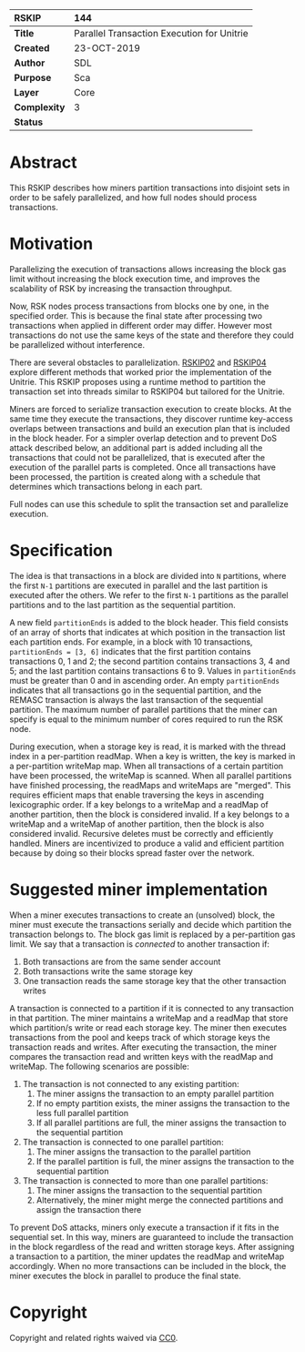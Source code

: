
|RSKIP          |144           |
| :------------ |:-------------|
|**Title**      |Parallel Transaction Execution for Unitrie |
|**Created**    |23-OCT-2019 |
|**Author**     |SDL |
|**Purpose**    |Sca |
|**Layer**      |Core |
|**Complexity** |3 |
|**Status**     | |

# Abstract

This RSKIP describes how miners partition transactions into disjoint sets in order to be safely parallelized, and how full nodes should process transactions.

# Motivation

Parallelizing the execution of transactions allows increasing the block gas limit without increasing the block execution time, and improves the scalability of RSK by increasing the transaction throughput.

Now, RSK nodes process transactions from blocks one by one, in the specified order. This is because the final state after processing two transactions when applied in different order may differ. However most transactions do not use the same keys of the state and therefore they could be parallelized without interference.

There are several obstacles to parallelization. [RSKIP02](RSKIP02) and [RSKIP04](RSKIP04) explore different methods that worked prior the implementation of the Unitrie. This RSKIP proposes using a runtime method to partition the transaction set into threads similar to RSKIP04 but tailored for the Unitrie.

Miners are forced to serialize transaction execution to create blocks. At the same time they execute the transactions, they discover runtime key-access overlaps between transactions and build an execution plan that is included in the block header. For a simpler overlap detection and to prevent DoS attack described below, an additional part is added including all the transactions that could not be parallelized, that is executed after the execution of the parallel parts is completed. Once all transactions have been processed, the partition is created along with a schedule that determines which transactions belong in each part.

Full nodes can use this schedule to split the transaction set and parallelize execution.

# Specification

The idea is that transactions in a block are divided into ``N`` partitions, where the first ``N-1`` partitions are executed in parallel and the last partition is executed after the others. We refer to the first ``N-1`` partitions as the parallel partitions and to the last partition as the sequential partition.

A new field ``partitionEnds`` is added to the block header. This field consists of an array of shorts that indicates at which position in the transaction list each partition ends. For example, in a block with 10 transactions, ``partitionEnds = [3, 6]`` indicates that the first partition contains transactions 0, 1 and 2; the second partition contains transactions 3, 4 and 5; and the last partition contains transactions 6 to 9. Values in ``partitionEnds`` must be greater than 0 and in ascending order. An empty ``partitionEnds`` indicates that all transactions go in the sequential partition, and the REMASC transaction is always the last transaction of the sequential partition. The maximum number of parallel partitions that the miner can specify is equal to the minimum number of cores required to run the RSK node.

During execution, when a storage key is read, it is marked with the thread index in a per-partition readMap. When a key is written, the key is marked in a per-partition writeMap map. When all transactions of a certain partition have been processed, the writeMap is scanned. When all parallel partitions have finished processing, the readMaps and writeMaps are "merged". This requires efficient maps that enable traversing the keys in ascending lexicographic order. If a key belongs to a writeMap and a readMap of another partition, then the block is considered invalid. If a key belongs to a writeMap and a writeMap of another partition, then the block is also considered invalid. Recursive deletes must be correctly and efficiently handled. Miners are incentivized to produce a valid and efficient partition because by doing so their blocks spread faster over the network.

# Suggested miner implementation

When a miner executes transactions to create an (unsolved) block, the miner must execute the transactions serially and decide which partition the transaction belongs to. The block gas limit is replaced by a per-partition gas limit. We say that a transaction is *connected* to another transaction if:

1. Both transactions are from the same sender account
2. Both transactions write the same storage key
3. One transaction reads the same storage key that the other transaction writes

A transaction is connected to a partition if it is connected to any transaction in that partition. The miner maintains a writeMap and a readMap that store which partition/s write or read each storage key. The miner then executes transactions from the pool and keeps track of which storage keys the transaction reads and writes. After executing the transaction, the miner compares the transaction read and written keys with the readMap and writeMap. The following scenarios are possible:

1. The transaction is not connected to any existing partition:
    1. The miner assigns the transaction to an empty parallel partition
    2. If no empty partition exists, the miner assigns the transaction to the less full parallel partition
    3. If all parallel partitions are full, the miner assigns the transaction to the sequential partition 
2. The transaction is connected to one parallel partition:
    1. The miner assigns the transaction to the parallel partition
    2. If the parallel partition is full, the miner assigns the transaction to the sequential partition 
3. The transaction is connected to more than one parallel partitions:
    1. The miner assigns the transaction to the sequential partition
    2. Alternatively, the miner might merge the connected partitions and assign the transaction there

To prevent DoS attacks, miners only execute a transaction if it fits in the sequential set. In this way, miners are guaranteed to include the transaction in the block regardless of the read and written storage keys. After assigning a transaction to a partition, the miner updates the readMap and writeMap accordingly. When no more transactions can be included in the block, the miner executes the block in parallel to produce the final state.

# Copyright

Copyright and related rights waived via [CC0](https://creativecommons.org/publicdomain/zero/1.0/).
